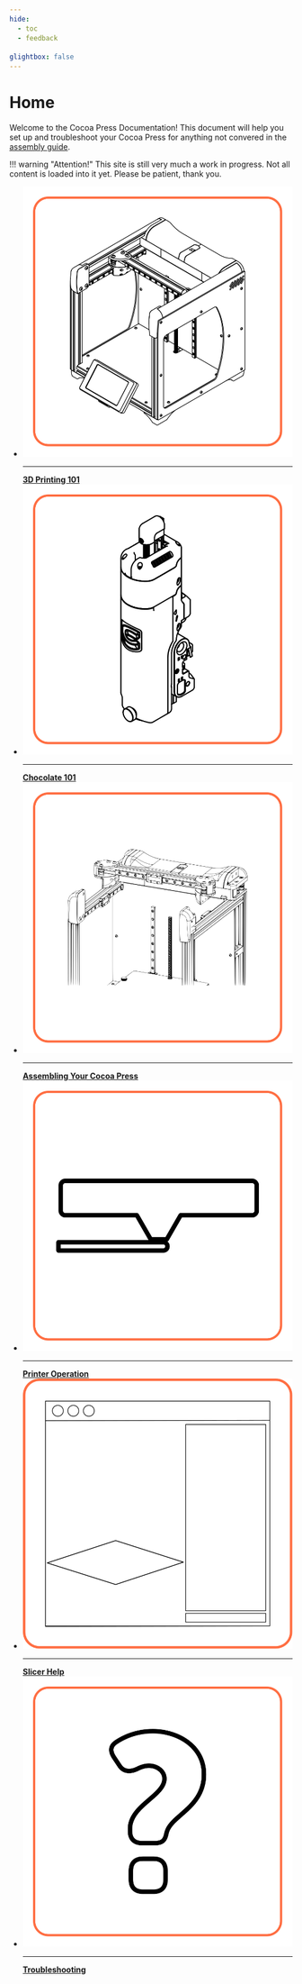 ```yaml
---
hide:
  - toc
  - feedback

glightbox: false
---
```


# Home

Welcome to the Cocoa Press Documentation!  This document will help you set up and troubleshoot your Cocoa Press for anything not convered in the [assembly guide](./Assembly/index.md).

!!! warning "Attention!"
    This site is still very much a work in progress.  Not all content is loaded into it yet.  Please be patient, thank you.

<div class="grid cards" style="grid-template-columns: repeat(auto-fit,minmax(12rem,1fr));">
<ul>
<li><a href="/101/"><img src="img/homepage/frame.svg" alt="Isometric view of the frame of the Cocoa Press printer, with no extruder attached."/><hr><strong>3D Printing 101</strong></a></li>
<li><a href="/Chocolate/Types.html"><img src="img/homepage/extruder.svg" alt="Isometric view of the extruder of the Cocoa Press printer."/><hr><strong>Chocolate 101</strong></a></li>
<li><a href="/Assembly/"><img src="img/homepage/frame_docs_assembly.svg" alt="Isometric view of the frame of the Cocoa Press printer, with no extruder attached."/><hr><strong>Assembling Your Cocoa Press</strong></a></li>
<li><a href="/Printer/"><img src="img/homepage/frame_docs_operation.svg" alt="Isometric view of the frame of the Cocoa Press printer, with no extruder attached."/><hr><strong>Printer Operation</strong></a></li>
<li><a href="101/Slicer.html"><img src="img/homepage/slicer.svg" alt="Artist's interpration of the PrusaSlicer window."><hr><strong>Slicer Help</strong></a></li>
<li><a href="/Troubleshooting/"><img src="img/homepage/frame_docs_troubleshoot.svg" alt="Artist's interpration of the PrusaSlicer window."><hr><strong>Troubleshooting</strong></a></li>
</ul>
</div>

